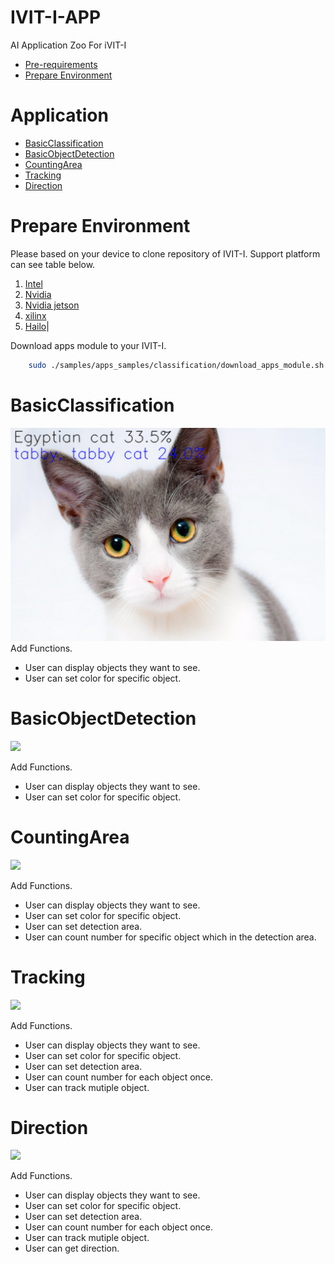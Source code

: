 # IVIT-I-APP
AI Application Zoo For iVIT-I
* [Pre-requirements](#pre-requirements)
* [Prepare Environment](#prepare-environment)
# Application

* [BasicClassification](#basicclassification)
* [BasicObjectDetection](#basicobjectdetection)
* [CountingArea](#countingarea)
* [Tracking](#tracking)
* [Direction](#direction)

# Prepare Environment
Please based on your device to clone repository of IVIT-I. 
Support platform can see table below.

1. [Intel](https://github.com/InnoIPA/ivit-i-intel)
2. [Nvidia](https://github.com/InnoIPA/ivit-i-nvidia)
3. [Nvidia jetson](https://github.com/InnoIPA/ivit-i-jetson)
4. [xilinx](https://github.com/InnoIPA/ivit-i-xilinx)
5. [Hailo](https://github.com/MaxChangInnodisk/ivit-i-hailo)|

Download apps module to your IVIT-I.
```bash
    sudo ./samples/apps_samples/classification/download_apps_module.sh 
```

 

# BasicClassification
![](./docs/figure/BasicClassification.png)
Add Functions.
* User can display objects they want to see. 
* User can set color for specific object.
# BasicObjectDetection
![](./docs/figure/BasicObjectDetection.gif)

Add Functions.
* User can display objects they want to see. 
* User can set color for specific object.

# CountingArea
![](./docs/figure/CountingArea.gif)

Add Functions.
* User can display objects they want to see. 
* User can set color for specific object.
* User can set detection area.
* User can count number for specific object which in the detection area.
# Tracking
![](./docs/figure//Tracking.gif)

Add Functions.
* User can display objects they want to see. 
* User can set color for specific object.
* User can set detection area.
* User can count number for each object once.
* User can track mutiple object.
# Direction
![](./docs/figure//Direction.gif)

Add Functions.
* User can display objects they want to see. 
* User can set color for specific object.
* User can set detection area.
* User can count number for each object once.
* User can track mutiple object.
* User can get direction.

